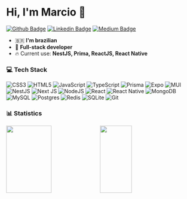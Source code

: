 # Hi, I'm Marcio 👋

[![Github Badge](https://img.shields.io/badge/github-%23121011.svg?style=for-the-badge&logo=github&logoColor=white&link=https://github.com/marciodajr)](https://github.com/marciodajr) [![Linkedin Badge](https://img.shields.io/badge/linkedin-%230077B5.svg?style=for-the-badge&logo=linkedin&logoColor=white&link=https://www.linkedin.com/in/marciodajr)](https://www.linkedin.com/in/marciodajr) [![Medium Badge](https://img.shields.io/badge/Medium-12100E?style=for-the-badge&logo=medium&logoColor=white&link=https://medium.com/@marciodosanjosjunior)](https://medium.com/@marciodosanjosjunior)

* 🇧🇷 **I'm brazilian**
* 🧙 **Full-stack developer**
* 🔥 Current use: **NestJS, Prima, ReactJS, React Native**

### 💻 Tech Stack

![CSS3](https://img.shields.io/badge/css3-%231572B6.svg?style=for-the-badge&logo=css3&logoColor=white)
![HTML5](https://img.shields.io/badge/html5-%23E34F26.svg?style=for-the-badge&logo=html5&logoColor=white)
![JavaScript](https://img.shields.io/badge/JavaScript-F7DF1E?style=for-the-badge&logo=javascript&logoColor=black)
![TypeScript](https://img.shields.io/badge/typescript-%23007ACC.svg?style=for-the-badge&logo=typescript&logoColor=white)
![Prisma](https://img.shields.io/badge/Prisma-3982CE?style=for-the-badge&logo=Prisma&logoColor=white)
![Expo](https://img.shields.io/badge/expo-1C1E24?style=for-the-badge&logo=expo&logoColor=#D04A37)
![MUI](https://img.shields.io/badge/MUI-%230081CB.svg?style=for-the-badge&logo=mui&logoColor=white)
![NestJS](https://img.shields.io/badge/nestjs-%23E0234E.svg?style=for-the-badge&logo=nestjs&logoColor=white)
![Next JS](https://img.shields.io/badge/Next-black?style=for-the-badge&logo=next.js&logoColor=white)
![NodeJS](https://img.shields.io/badge/node.js-6DA55F?style=for-the-badge&logo=node.js&logoColor=white)
![React](https://img.shields.io/badge/react-%2320232a.svg?style=for-the-badge&logo=react&logoColor=%2361DAFB)
![React Native](https://img.shields.io/badge/react_native-%2320232a.svg?style=for-the-badge&logo=react&logoColor=%2361DAFB)
![MongoDB](https://img.shields.io/badge/MongoDB-%234ea94b.svg?style=for-the-badge&logo=mongodb&logoColor=white)
![MySQL](https://img.shields.io/badge/mysql-%2300f.svg?style=for-the-badge&logo=mysql&logoColor=white)
![Postgres](https://img.shields.io/badge/postgres-%23316192.svg?style=for-the-badge&logo=postgresql&logoColor=white)
![Redis](https://img.shields.io/badge/redis-%23DD0031.svg?style=for-the-badge&logo=redis&logoColor=white)
![SQLite](https://img.shields.io/badge/sqlite-%2307405e.svg?style=for-the-badge&logo=sqlite&logoColor=white)
![Git](https://img.shields.io/badge/git-%23F05033.svg?style=for-the-badge&logo=git&logoColor=white)

### 📊 Statistics

<div>
    <img height="180em" style="width: 49%; margin: 0" src="https://github-readme-stats.vercel.app/api?username=marciodajr&show_icons=true&theme=chartreuse-dark&include_all_commits=true&count_private=true"/>
      <a href="https://github.com/marciodajr">
  <img height="180em" style="width: 41%; margin:0"  src="https://github-readme-stats.vercel.app/api/top-langs/?username=marciodajr&layout=compact&theme=chartreuse-dark"/>
</div>
